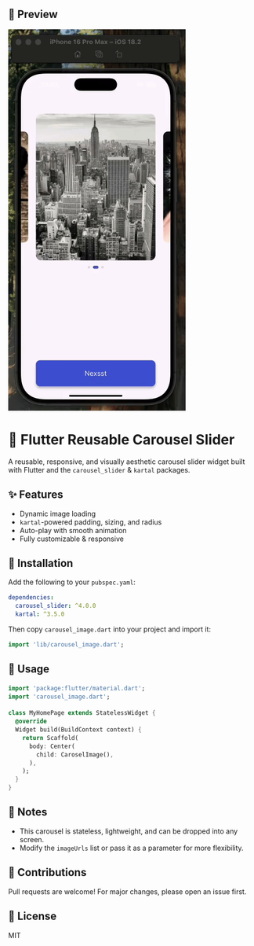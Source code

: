 ## 🎥 Preview

![demo](lib/assets/demo.gif)

# 📸 Flutter Reusable Carousel Slider

A reusable, responsive, and visually aesthetic carousel slider widget built with Flutter and the `carousel_slider` & `kartal` packages.

## ✨ Features
- Dynamic image loading
- `kartal`-powered padding, sizing, and radius
- Auto-play with smooth animation
- Fully customizable & responsive

## 🚀 Installation

Add the following to your `pubspec.yaml`:

```yaml
dependencies:
  carousel_slider: ^4.0.0
  kartal: ^3.5.0
```

Then copy `carousel_image.dart` into your project and import it:

```dart
import 'lib/carousel_image.dart';
```

## 🧩 Usage

```dart
import 'package:flutter/material.dart';
import 'carousel_image.dart';

class MyHomePage extends StatelessWidget {
  @override
  Widget build(BuildContext context) {
    return Scaffold(
      body: Center(
        child: CaroselImage(),
      ),
    );
  }
}
```

## 📌 Notes
- This carousel is stateless, lightweight, and can be dropped into any screen.
- Modify the `imageUrls` list or pass it as a parameter for more flexibility.

## 🤝 Contributions

Pull requests are welcome! For major changes, please open an issue first.

## 📜 License

MIT
